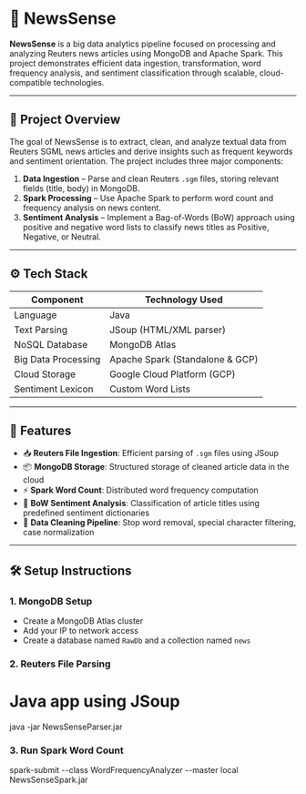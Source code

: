 # 📰 NewsSense

**NewsSense** is a big data analytics pipeline focused on processing and analyzing Reuters news articles using MongoDB and Apache Spark. This project demonstrates efficient data ingestion, transformation, word frequency analysis, and sentiment classification through scalable, cloud-compatible technologies.

---

## 🚀 Project Overview

The goal of NewsSense is to extract, clean, and analyze textual data from Reuters SGML news articles and derive insights such as frequent keywords and sentiment orientation. The project includes three major components:

1. **Data Ingestion** – Parse and clean Reuters `.sgm` files, storing relevant fields (title, body) in MongoDB.
2. **Spark Processing** – Use Apache Spark to perform word count and frequency analysis on news content.
3. **Sentiment Analysis** – Implement a Bag-of-Words (BoW) approach using positive and negative word lists to classify news titles as Positive, Negative, or Neutral.

---

## ⚙️ Tech Stack

| Component            | Technology Used        |
|----------------------|------------------------|
| Language             | Java                   |
| Text Parsing         | JSoup (HTML/XML parser)|
| NoSQL Database       | MongoDB Atlas          |
| Big Data Processing  | Apache Spark (Standalone & GCP) |
| Cloud Storage        | Google Cloud Platform (GCP) |
| Sentiment Lexicon    | Custom Word Lists      |

---

## 🧱 Features

- 📥 **Reuters File Ingestion**: Efficient parsing of `.sgm` files using JSoup
- 📦 **MongoDB Storage**: Structured storage of cleaned article data in the cloud
- ⚡ **Spark Word Count**: Distributed word frequency computation
- 💬 **BoW Sentiment Analysis**: Classification of article titles using predefined sentiment dictionaries
- 🧹 **Data Cleaning Pipeline**: Stop word removal, special character filtering, case normalization

---
## 🛠️ Setup Instructions

### 1. MongoDB Setup
- Create a MongoDB Atlas cluster
- Add your IP to network access
- Create a database named `RawDb` and a collection named `news`

### 2. Reuters File Parsing

# Java app using JSoup
java -jar NewsSenseParser.jar

### 3. Run Spark Word Count

spark-submit --class WordFrequencyAnalyzer --master local NewsSenseSpark.jar

